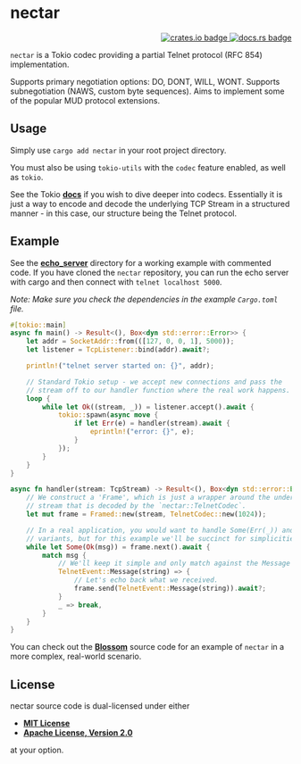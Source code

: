# nectar

<!-- markdownlint-disable -->
<div align="right">
<a href="https://crates.io/crates/nectar">
    <img src="https://img.shields.io/crates/v/nectar?style=flat-square" alt="crates.io badge">
</a>
<a href="https://docs.rs/nectar/latest/nectar/">
    <img src="https://img.shields.io/docsrs/nectar?style=flat-square" alt="docs.rs badge">
</a>
</div>
<!-- markdownlint-enable -->

`nectar` is a Tokio codec providing a partial Telnet protocol (RFC 854)
implementation.

Supports primary negotiation options: DO, DONT, WILL, WONT. Supports
subnegotiation (NAWS, custom byte sequences). Aims to implement some of the
popular MUD protocol extensions.

## Usage

Simply use ```cargo add nectar``` in your root project directory.

You must also be using `tokio-utils` with the  `codec` feature enabled, as well as
`tokio`.

See the Tokio
**[docs](https://docs.rs/tokio-util/latest/tokio_util/codec/struct.Framed.html)**
if you wish to dive deeper into codecs. Essentially it is just a way to encode
and decode the underlying TCP Stream in a structured manner - in this case, our
structure being the Telnet protocol.

## Example

See the **[echo_server](/examples/echo_server)** directory for a working example
with commented code. If you have cloned the `nectar` repository,  you can run
the echo server with cargo and then connect with `telnet localhost 5000`.

*Note: Make sure you check the dependencies in the example `Cargo.toml` file.*

```rust
#[tokio::main]
async fn main() -> Result<(), Box<dyn std::error::Error>> {
    let addr = SocketAddr::from(([127, 0, 0, 1], 5000));
    let listener = TcpListener::bind(addr).await?;

    println!("telnet server started on: {}", addr);

    // Standard Tokio setup - we accept new connections and pass the
    // stream off to our handler function where the real work happens.
    loop {
        while let Ok((stream, _)) = listener.accept().await {
            tokio::spawn(async move {
                if let Err(e) = handler(stream).await {
                    eprintln!("error: {}", e);
                }
            });
        }
    }
}

async fn handler(stream: TcpStream) -> Result<(), Box<dyn std::error::Error>> {
    // We construct a 'Frame', which is just a wrapper around the underlying
    // stream that is decoded by the `nectar::TelnetCodec`.
    let mut frame = Framed::new(stream, TelnetCodec::new(1024));

    // In a real application, you would want to handle Some(Err(_)) and None
    // variants, but for this example we'll be succinct for simplicities sake.
    while let Some(Ok(msg)) = frame.next().await {
        match msg {
            // We'll keep it simple and only match against the Message event.
            TelnetEvent::Message(string) => {
                // Let's echo back what we received.
                frame.send(TelnetEvent::Message(string)).await?;
            }
            _ => break,
        }
    }
}
```

You can check out the **[Blossom](https://github.com/robertwayne/blossom)**
source code for an example of `nectar` in a more complex, real-world scenario.

## License

nectar source code is dual-licensed under either

- **[MIT License](/docs/LICENSE-MIT)**
- **[Apache License, Version 2.0](/docs/LICENSE-APACHE)**

at your option.
